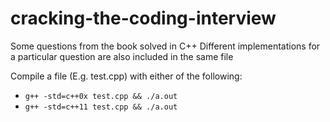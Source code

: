 # cracking-the-coding-interview

Some questions from the book solved in C++
Different implementations for a particular question are also included in the same file

Compile a file (E.g. test.cpp) with either of the following:
- ```g++ -std=c++0x test.cpp && ./a.out```
- ```g++ -std=c++11 test.cpp && ./a.out```
